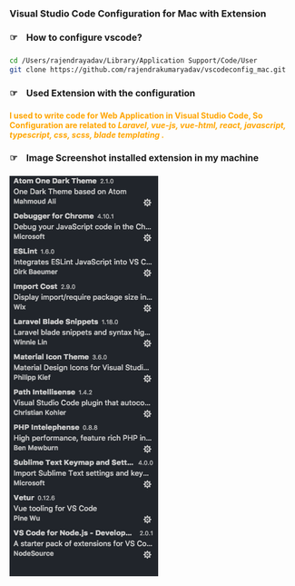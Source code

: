 ### Visual Studio Code Configuration for Mac with Extension

#### &#9758;&nbsp;&nbsp;&nbsp; How to configure vscode?
```bash
cd /Users/rajendrayadav/Library/Application Support/Code/User
git clone https://github.com/rajendrakumaryadav/vscodeconfig_mac.git
```
<p>
<style>
h4 {
    font-size: 16px;
    font-weight: bold;
}
p, span {
    padding-right: 30;
}
</style>
<h4> &#9758;&nbsp;&nbsp;&nbsp; Used Extension with the configuration</h4>
<div style="color: orange;font-size:18; font-weight: bold;">
    <span> I used to write code for Web Application in Visual Studio Code, So Configuration are related to <em>Laravel, vue-js, vue-html, react, javascript, typescript, css, scss, blade templating .</em> </span>
</div>
</p>
<h4> &#9758;&nbsp;&nbsp;&nbsp; Image Screenshot installed extension in my machine</h4>

<p>
    <img src="extension.png" alt="Extension image is missing">
</p>